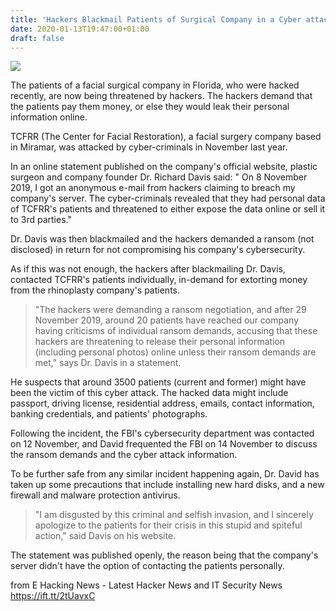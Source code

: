 ```yaml
---
title: 'Hackers Blackmail Patients of Surgical Company in a Cyber attack'
date: 2020-01-13T19:47:00+01:00
draft: false
---
```


  

[![](https://1.bp.blogspot.com/-C90RL9YKse8/XhywJjL9EfI/AAAAAAAAAfE/xBgJ2h-bnLc0-q78Oso8o7rlrwRGVQM5gCLcBGAsYHQ/s640/hacker-3342696_960_720.webp)](https://1.bp.blogspot.com/-C90RL9YKse8/XhywJjL9EfI/AAAAAAAAAfE/xBgJ2h-bnLc0-q78Oso8o7rlrwRGVQM5gCLcBGAsYHQ/s1600/hacker-3342696_960_720.webp)

  

  

The patients of a facial surgical company in Florida, who were hacked recently, are now being threatened by hackers. The hackers demand that the patients pay them money, or else they would leak their personal information online.

  

TCFRR (The Center for Facial Restoration), a facial surgery company based in Miramar, was attacked by cyber-criminals in November last year.

  

In an online statement published on the company's official website, plastic surgeon and company founder Dr. Richard Davis said: " On 8 November 2019, I got an anonymous e-mail from hackers claiming to breach my company's server. The cyber-criminals revealed that they had personal data of TCFRR's patients and threatened to either expose the data online or sell it to 3rd parties." 

  

Dr. Davis was then blackmailed and the hackers demanded a ransom (not disclosed) in return for not compromising his company's cybersecurity.

  

As if this was not enough, the hackers after blackmailing Dr. Davis, contacted TCFRR's patients individually, in-demand for extorting money from the rhinoplasty company's patients.

  

> "The hackers were demanding a ransom negotiation, and after 29 November 2019, around 20 patients have reached our company having criticisms of individual ransom demands, accusing that these hackers are threatening to release their personal information (including personal photos) online unless their ransom demands are met," says Dr. Davis in a statement. 

  

He suspects that around 3500 patients (current and former) might have been the victim of this cyber attack. The hacked data might include passport, driving license, residential address, emails, contact information, banking credentials, and patients' photographs. 

  

Following the incident, the FBI's cybersecurity department was contacted on 12 November, and David frequented the FBI on 14 November to discuss the ransom demands and the cyber attack information.

  

To be further safe from any similar incident happening again, Dr. David has taken up some precautions that include installing new hard disks, and a new firewall and malware protection antivirus.

  

> "I am disgusted by this criminal and selfish invasion, and I sincerely apologize to the patients for their crisis in this stupid and spiteful action," said Davis on his website.

  

The statement was published openly, the reason being that the company's server didn't have the option of contacting the patients personally.

  
  
from E Hacking News - Latest Hacker News and IT Security News https://ift.tt/2tUavxC